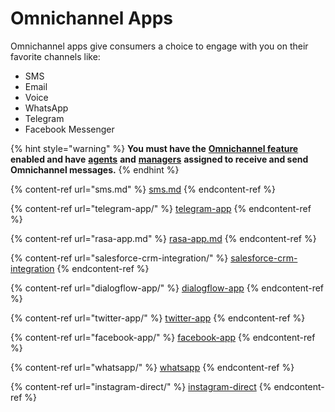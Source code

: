 # Omnichannel Apps

Omnichannel apps give consumers a choice to engage with you on their favorite channels like:

* SMS
* Email
* Voice
* WhatsApp
* Telegram
* Facebook Messenger

{% hint style="warning" %}
**You must have the** [**Omnichannel feature**](https://docs.rocket.chat/use-rocket.chat/omnichannel#enable-omnichannel) **enabled and have** [**agents**](https://docs.rocket.chat/use-rocket.chat/omnichannel/agents) **and** [**managers**](https://docs.rocket.chat/use-rocket.chat/omnichannel/managers) **assigned to receive and send Omnichannel messages.**
{% endhint %}

{% content-ref url="sms.md" %}
[sms.md](sms.md)
{% endcontent-ref %}

{% content-ref url="telegram-app/" %}
[telegram-app](telegram-app/)
{% endcontent-ref %}

{% content-ref url="rasa-app.md" %}
[rasa-app.md](rasa-app.md)
{% endcontent-ref %}

{% content-ref url="salesforce-crm-integration/" %}
[salesforce-crm-integration](salesforce-crm-integration/)
{% endcontent-ref %}

{% content-ref url="dialogflow-app/" %}
[dialogflow-app](dialogflow-app/)
{% endcontent-ref %}

{% content-ref url="twitter-app/" %}
[twitter-app](twitter-app/)
{% endcontent-ref %}

{% content-ref url="facebook-app/" %}
[facebook-app](facebook-app/)
{% endcontent-ref %}

{% content-ref url="whatsapp/" %}
[whatsapp](whatsapp/)
{% endcontent-ref %}

{% content-ref url="instagram-direct/" %}
[instagram-direct](instagram-direct/)
{% endcontent-ref %}
